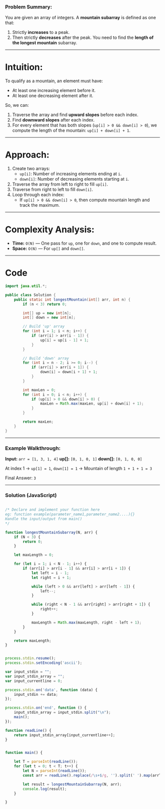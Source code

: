 ### Problem Summary:

You are given an array of integers. A **mountain subarray** is defined as one that:

1. Strictly **increases** to a peak.
2. Then strictly **decreases** after the peak.
   You need to find the **length of the longest mountain** subarray.

---

# Intuition:

To qualify as a mountain, an element must have:
* At least one increasing element before it.
* At least one decreasing element after it.

So, we can:
1. Traverse the array and find **upward slopes** before each index.
2. Find **downward slopes** after each index.
3. For every element that has both slopes (`up[i] > 0 && down[i] > 0`), we compute the length of the mountain: `up[i] + down[i] + 1`.

---

# Approach:

1. Create two arrays:
   * `up[i]`: Number of increasing elements ending at `i`.
   * `down[i]`: Number of decreasing elements starting at `i`.
2. Traverse the array from left to right to fill `up[i]`.
3. Traverse from right to left to fill `down[i]`.
4. Loop through each index:
   * If `up[i] > 0 && down[i] > 0`, then compute mountain length and track the maximum.

---

# Complexity Analysis:

* **Time:** `O(N)` — One pass for `up`, one for `down`, and one to compute result.
* **Space:** `O(N)` — For `up[]` and `down[]`.

---

# Code

```java
import java.util.*;

public class Solution {
    public static int longestMountain(int[] arr, int n) {
        if (n < 3) return 0;

        int[] up = new int[n];
        int[] down = new int[n];

        // Build 'up' array
        for (int i = 1; i < n; i++) {
            if (arr[i] > arr[i - 1]) {
                up[i] = up[i - 1] + 1;
            }
        }

        // Build 'down' array
        for (int i = n - 2; i >= 0; i--) {
            if (arr[i] > arr[i + 1]) {
                down[i] = down[i + 1] + 1;
            }
        }

        int maxLen = 0;
        for (int i = 0; i < n; i++) {
            if (up[i] > 0 && down[i] > 0) {
                maxLen = Math.max(maxLen, up[i] + down[i] + 1);
            }
        }

        return maxLen;
    }
}
```

---

### **Example Walkthrough:**

**Input:** `arr = [1, 3, 1, 4]`
**up\[]:**    `[0, 1, 0, 1]`
**down\[]:**  `[0, 1, 0, 0]`

At index 1 → `up[1] = 1`, `down[1] = 1`
→ Mountain of length `1 + 1 + 1 = 3`

Final Answer: `3`

---

### Solution (JavaScript)

```javascript

/* Declare and implement your function here 
eg: function example(parameter_name1,parameter_name2....){}
Handle the input/output from main()
*/

function longestMountainSubarray(N, arr) {
    if (N < 3) {
        return 0;
    }

    let maxLength = 0;

    for (let i = 1; i < N - 1; i++) {
        if (arr[i] > arr[i - 1] && arr[i] > arr[i + 1]) {
            let left = i - 1;
            let right = i + 1;

            while (left > 0 && arr[left] > arr[left - 1]) {
                left--;
            }

            while (right < N - 1 && arr[right] > arr[right + 1]) {
                right++;
            }

            maxLength = Math.max(maxLength, right - left + 1);
        }
    }

    return maxLength;
}


process.stdin.resume();
process.stdin.setEncoding('ascii');

var input_stdin = "";
var input_stdin_array = "";
var input_currentline = 0;

process.stdin.on('data', function (data) {
    input_stdin += data;
});

process.stdin.on('end', function () {
    input_stdin_array = input_stdin.split("\n");
    main();
});

function readLine() {
    return input_stdin_array[input_currentline++];
}


function main() {

    let T = parseInt(readLine());
    for (let t = 0; t < T; t++) {
        let N = parseInt(readLine());
        const arr = readLine().replace(/\s+$/g, '').split(' ').map(arrTemp => parseInt(arrTemp));

        let result = longestMountainSubarray(N, arr);
        console.log(result);
    }

}

```